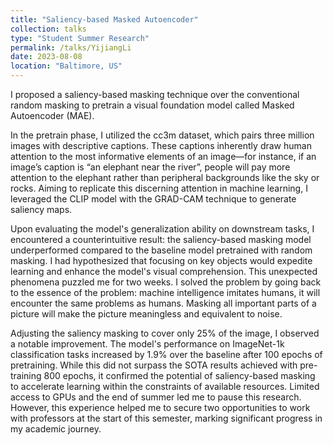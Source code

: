 ```yaml
---
title: "Saliency-based Masked Autoencoder"
collection: talks
type: "Student Summer Research"
permalink: /talks/YijiangLi
date: 2023-08-08
location: "Baltimore, US"
---
```


I proposed a saliency-based masking technique over the conventional random masking to pretrain a visual foundation model called Masked Autoencoder (MAE). 

In the pretrain phase, I utilized the cc3m dataset, which pairs three million images with descriptive captions. These captions inherently draw human attention to the most informative elements of an image—for instance, if an image’s caption is “an elephant near the river”, people will pay more attention to the elephant rather than peripheral backgrounds like the sky or rocks. Aiming to replicate this discerning attention in machine learning, I leveraged the CLIP model with the GRAD-CAM technique to generate saliency maps.

Upon evaluating the model's generalization ability on downstream tasks, I encountered a counterintuitive result: the saliency-based masking model underperformed compared to the baseline model pretrained with random masking. I had hypothesized that focusing on key objects would expedite learning and enhance the model's visual comprehension. This unexpected phenomena puzzled me for two weeks. I solved the problem by going back to the essence of the problem: machine intelligence imitates humans, it will encounter the same problems as humans. Masking all important parts of a picture will make the picture meaningless and equivalent to noise.

Adjusting the saliency masking to cover only 25% of the image, I observed a notable improvement. The model's performance on ImageNet-1k classification tasks increased by 1.9% over the baseline after 100 epochs of pretraining. While this did not surpass the SOTA results achieved with pre-training 800 epochs, it confirmed the potential of saliency-based masking to accelerate learning within the constraints of available resources. Limited access to GPUs and the end of summer led me to pause this research. However, this experience helped me to secure two opportunities to work with professors at the start of this semester, marking significant progress in my academic journey.


